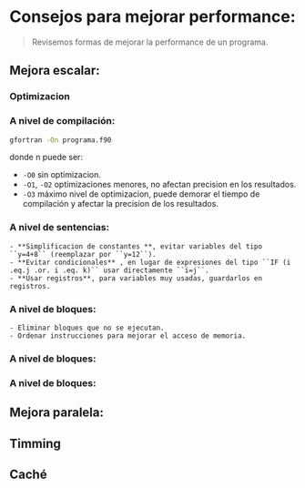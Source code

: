 # Consejos para mejorar performance:

> Revisemos formas de mejorar la performance de un programa.

## Mejora escalar:

### Optimizacion

### A nivel de compilación:
```bash
gfortran -On programa.f90
```
donde n puede ser:
 - ``-O0``  sin optimizacion. 
 - ``-O1``, ``-O2`` optimizaciones menores, no afectan precision en los resultados.
 - ``-O3`` máximo nivel de optimizacion, puede demorar el tiempo de compilación y afectar la precision de los resultados.

### A nivel de sentencias:
	- **Simplificacion de constantes **, evitar variables del tipo ``y=4+8`` (reemplazar por ``y=12``).
	- **Evitar condicionales** , en lugar de expresiones del tipo ``IF (i .eq.j .or. i .eq. k)`` usar directamente ``i=j``.
	- **Usar registros**, para variables muy usadas, guardarlos en registros.

### A nivel de bloques:
	- Eliminar bloques que no se ejecutan.
	- Ordenar instrucciones para mejorar el acceso de memoria.

### A nivel de bloques:

### A nivel de bloques:


## Mejora paralela:




## Timming




## Caché


